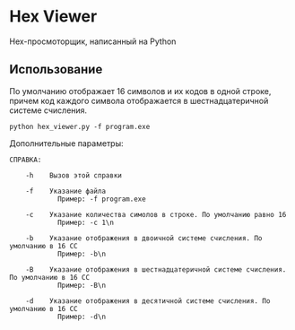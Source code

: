 # Hex Viewer

Hex-просмоторщик, написанный на Python

## Использование

По умолчанию отображает 16 символов и их кодов в одной строке, причем код каждого символа отображается в шестнадцатеричной системе счисления.
```
python hex_viewer.py -f program.exe
```
Дополнительные параметры:
```
СПРАВКА:

	-h    Вызов этой справки

	-f    Указание файла
			Пример: -f program.exe

	-c    Указание количества симолов в строке. По умолчанию равно 16
			Пример: -c 1\n

	-b    Указание отображения в двоичной системе счисления. По умолчанию в 16 СС
			Пример: -b\n

	-B    Указание отображения в шестнадцатеричной системе счисления. По умолчанию в 16 СС
			Пример: -B\n

	-d    Указание отображения в десятичной системе счисления. По умолчанию в 16 СС
			Пример: -d\n
```
